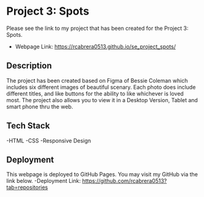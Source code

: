 # Project 3: Spots

Please see the link to my project that has been created for the Project 3: Spots. 
- Webpage Link: https://rcabrera0513.github.io/se_project_spots/

## Description 

The project has been created based on Figma of Bessie Coleman which includes six different images of beautiful scenary. Each photo does include different titles, and like buttons for the ability to like whichever is loved most. The project also allows you to view it in a Desktop Version, Tablet and smart phone thru the web. 

## Tech Stack

-HTML
-CSS
-Responsive Design

## Deployment

This webpage is deployed to GitHub Pages. You may visit my GitHub via the link below. 
-Deployment Link: https://github.com/rcabrera0513?tab=repositories